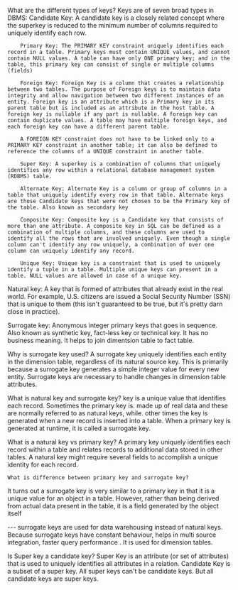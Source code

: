 What are the different types of keys?
    Keys are of seven broad types in DBMS:
        Candidate Key: A candidate key is a closely related concept where the superkey is reduced to the minimum number of columns required to uniquely identify each row.
        
        Primary Key: The PRIMARY KEY constraint uniquely identifies each record in a table. Primary keys must contain UNIQUE values, and cannot contain NULL values. A table can have only ONE primary key; and in the table, this primary key can consist of single or multiple columns (fields)
        
        Foreign Key: Foreign Key is a column that creates a relationship between two tables. The purpose of Foreign keys is to maintain data integrity and allow navigation between two different instances of an entity. Foreign key is an attribute which is a Primary key in its parent table but is included as an attribute in the host table. A foreign key is nullable if any part is nullable. A foreign key can contain duplicate values. A table may have multiple foreign keys, and each foreign key can have a different parent table.

        A FOREIGN KEY constraint does not have to be linked only to a PRIMARY KEY constraint in another table; it can also be defined to reference the columns of a UNIQUE constraint in another table.
        
        Super Key: A superkey is a combination of columns that uniquely identifies any row within a relational database management system (RDBMS) table. 
        
        Alternate Key: Alternate Key is a column or group of columns in a table that uniquely identify every row in that table. Alternate keys are those Candidate keys that were not chosen to be the Primary key of the table. Also known as secondary key
        
        Composite Key: Composite key is a Candidate key that consists of more than one attribute. A composite key in SQL can be defined as a combination of multiple columns, and these columns are used to identify all the rows that are involved uniquely. Even though a single column can't identify any row uniquely, a combination of over one column can uniquely identify any record.
        
        Unique Key: Unique key is a constraint that is used to uniquely identify a tuple in a table. Multiple unique keys can present in a table. NULL values are allowed in case of a unique key.

Natural key:
    A key that is formed of attributes that already exist in the real world. For example, U.S. citizens are issued a Social Security Number (SSN) that is unique to them (this isn't guaranteed to be true, but it's pretty darn close in practice).

Surrogate key:
     Anonymous integer primary keys that goes in sequence. Also known as synthetic key, fact-less key or technical key. It has no business meaning. It helps to join dimentsion table to fact table. 

Why is surrogate key used?
    A surrogate key uniquely identifies each entity in the dimension table, regardless of its natural source key. This is primarily because a surrogate key generates a simple integer value for every new entity. Surrogate keys are necessary to handle changes in dimension table attributes.


What is natural key and surrogate key?
    key is a unique value that identifies each record. Sometimes the primary key is. made up of real data and these are normally referred to as natural keys, while. other times the key is generated when a new record is inserted into a table. When a primary key is generated at runtime, it is called a surrogate key.

What is a natural key vs primary key?
    A primary key uniquely identifies each record within a table and relates records to additional data stored in other tables. A natural key might require several fields to accomplish a unique identity for each record.

    What is difference between primary key and surrogate key?
It turns out a surrogate key is very similar to a primary key in that it is a unique value for an object in a table. However, rather than being derived from actual data present in the table, it is a field generated by the object itself

--- surrogate keys are used for data warehousing instead of natural keys. Because surrogate keys have constant behaviour,  helps in multi source integration, faster query performance . It is used for dimension tables.

Is Super key a candidate key?
    Super Key is an attribute (or set of attributes) that is used to uniquely identifies all attributes in a relation. Candidate Key is a subset of a super key. All super keys can't be candidate keys. But all candidate keys are super keys.
    

